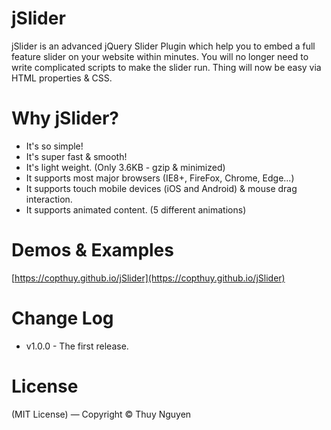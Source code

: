 # jSlider
jSlider is an advanced jQuery Slider Plugin which help you to embed a full feature slider on your website within minutes. You will no longer need to write complicated scripts to make the slider run. Thing will now be easy via HTML properties & CSS.

# Why jSlider?
- It's so simple!
- It's super fast & smooth!
- It's light weight. (Only 3.6KB - gzip & minimized)
- It supports most major browsers (IE8+, FireFox, Chrome, Edge...)
- It supports touch mobile devices (iOS and Android) & mouse drag interaction.
- It supports animated content. (5 different animations)

# Demos & Examples
[https://copthuy.github.io/jSlider](https://copthuy.github.io/jSlider)

# Change Log
- v1.0.0 - The first release.

# License
(MIT License) — Copyright © Thuy Nguyen

